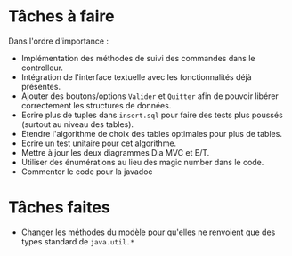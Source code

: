 # Tâches à faire

Dans l'ordre d'importance :

* Implémentation des méthodes de suivi des commandes dans le controlleur.
* Intégration de l'interface textuelle avec les fonctionnalités déjà présentes.
* Ajouter des boutons/options `Valider` et `Quitter` afin de  pouvoir libérer correctement les structures de données.
* Ecrire plus de tuples dans `insert.sql` pour faire des tests plus poussés (surtout au niveau des tables).
* Etendre l'algorithme de choix des tables optimales pour plus de tables.
* Ecrire un test unitaire pour cet algorithme.
* Mettre à jour les deux diagrammes Dia MVC et E/T.
* Utiliser des énumérations au lieu des magic number dans le code.
* Commenter le code pour la javadoc

# Tâches faites

* Changer les méthodes du modèle pour qu'elles ne renvoient que des types standard de `java.util.*`
